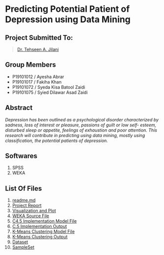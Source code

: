 # Predicting Potential Patient of Depression using Data Mining

## Project Submitted To:
> [Dr. Tehseen A. Jilani](https://github.com/tajilani)

## Group Members
* P19101012 / Ayesha Abrar
* P19101017 / Fakiha Khan
* P19101072 / Syeda Kisa Batool Zaidi
* P19101075 / Syied Dilawar Asad Zaidi

## Abstract
_Depression has been outlined as a psychological disorder characterized by sadness, loss of interest or pleasure, passions of guilt or low self- esteem, disturbed sleep or appetite, feelings of exhaustion and poor attention. This research will contribute in predicting using data mining, mostly using classification, the potential patients of depression._

## Softwares
1. SPSS
2. WEKA

## List Of Files
1. [readme.md](https://github.com/sdilawarasadzaidi/Predicting-Potential-Patient-of-Depression-using-Data-Mining/edit/main/README.md)
2. [Project Report](https://github.com/sdilawarasadzaidi/Predicting-Potential-Patient-of-Depression-using-Data-Mining/blob/main/Predicting%20Potential%20Patient%20of%20Depression%20using%20Data%20Mining%20-%20Final.pdf)
3. [Visualization and Plot](https://github.com/sdilawarasadzaidi/Predicting-Potential-Patient-of-Depression-using-Data-Mining/blob/main/Viusalization-and-Plots.md)
4. [WEKA Source File](https://github.com/sdilawarasadzaidi/Predicting-Potential-Patient-of-Depression-using-Data-Mining/blob/main/DepressionData.arff)
5. [C4.5 Implementation Model File](https://github.com/sdilawarasadzaidi/Predicting-Potential-Patient-of-Depression-using-Data-Mining/blob/main/C4.5Implementation.model)
6. [C.5 Implementation Output](https://github.com/sdilawarasadzaidi/Predicting-Potential-Patient-of-Depression-using-Data-Mining/blob/main/C4.5Implementation.tex)
7. [K-Means Clustering Model File](https://github.com/sdilawarasadzaidi/Predicting-Potential-Patient-of-Depression-using-Data-Mining/blob/main/K-MeansCluster.model)
8. [K-Means Clustering Output](https://github.com/sdilawarasadzaidi/Predicting-Potential-Patient-of-Depression-using-Data-Mining/blob/main/K-MeansClustering.tex)
9. [Dataset](https://github.com/sdilawarasadzaidi/Predicting-Potential-Patient-of-Depression-using-Data-Mining/blob/main/Dataset.csv)
10. [SampleSet](https://github.com/sdilawarasadzaidi/Predicting-Potential-Patient-of-Depression-using-Data-Mining/blob/main/SampleSet.csv)
